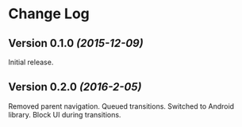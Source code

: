 Change Log
==========

Version 0.1.0 *(2015-12-09)*
----------------------------

Initial release.

Version 0.2.0 *(2016-2-05)*
----------------------------

Removed parent navigation.
Queued transitions.
Switched to Android library.
Block UI during transitions.